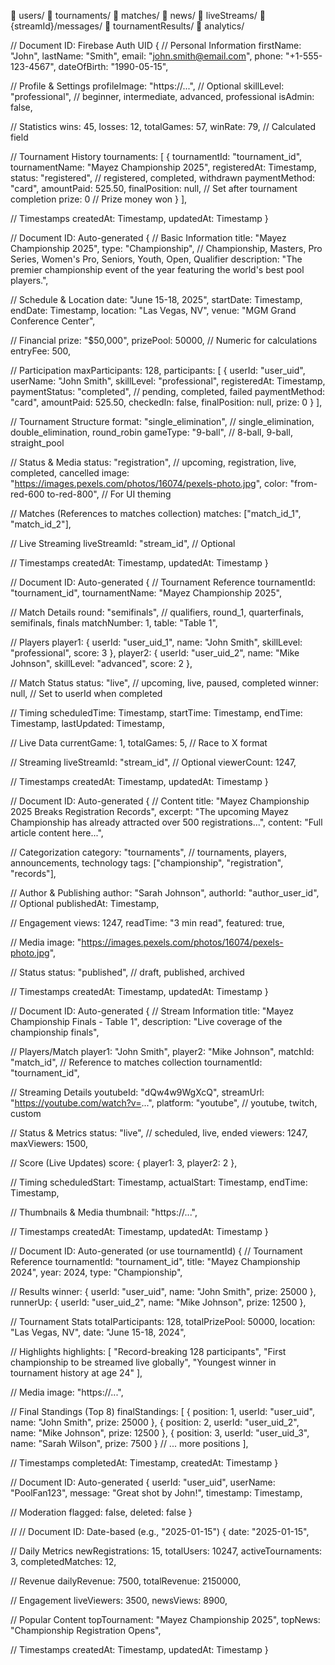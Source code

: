 <!-- Collections Overview -->
📁 users/
📁 tournaments/
📁 matches/
📁 news/
📁 liveStreams/
  📁 {streamId}/messages/
📁 tournamentResults/
📁 analytics/

<!-- Users Collection (`users`) -->
// Document ID: Firebase Auth UID
{
  // Personal Information
  firstName: "John",
  lastName: "Smith",
  email: "john.smith@email.com",
  phone: "+1-555-123-4567",
  dateOfBirth: "1990-05-15",
  
  // Profile & Settings
  profileImage: "https://...", // Optional
  skillLevel: "professional", // beginner, intermediate, advanced, professional
  isAdmin: false,
  
  // Statistics
  wins: 45,
  losses: 12,
  totalGames: 57,
  winRate: 79, // Calculated field
  
  // Tournament History
  tournaments: [
    {
      tournamentId: "tournament_id",
      tournamentName: "Mayez Championship 2025",
      registeredAt: Timestamp,
      status: "registered", // registered, completed, withdrawn
      paymentMethod: "card",
      amountPaid: 525.50,
      finalPosition: null, // Set after tournament completion
      prize: 0 // Prize money won
    }
  ],
  
  // Timestamps
  createdAt: Timestamp,
  updatedAt: Timestamp
}

<!-- Tournaments Collection (`tournaments`) -->
// Document ID: Auto-generated
{
  // Basic Information
  title: "Mayez Championship 2025",
  type: "Championship", // Championship, Masters, Pro Series, Women's Pro, Seniors, Youth, Open, Qualifier
  description: "The premier championship event of the year featuring the world's best pool players.",
  
  // Schedule & Location
  date: "June 15-18, 2025",
  startDate: Timestamp,
  endDate: Timestamp,
  location: "Las Vegas, NV",
  venue: "MGM Grand Conference Center",
  
  // Financial
  prize: "$50,000",
  prizePool: 50000, // Numeric for calculations
  entryFee: 500,
  
  // Participation
  maxParticipants: 128,
  participants: [
    {
      userId: "user_uid",
      userName: "John Smith",
      skillLevel: "professional",
      registeredAt: Timestamp,
      paymentStatus: "completed", // pending, completed, failed
      paymentMethod: "card",
      amountPaid: 525.50,
      checkedIn: false,
      finalPosition: null,
      prize: 0
    }
  ],
  
  // Tournament Structure
  format: "single_elimination", // single_elimination, double_elimination, round_robin
  gameType: "9-ball", // 8-ball, 9-ball, straight_pool
  
  // Status & Media
  status: "registration", // upcoming, registration, live, completed, cancelled
  image: "https://images.pexels.com/photos/16074/pexels-photo.jpg",
  color: "from-red-600 to-red-800", // For UI theming
  
  // Matches (References to matches collection)
  matches: ["match_id_1", "match_id_2"],
  
  // Live Streaming
  liveStreamId: "stream_id", // Optional
  
  // Timestamps
  createdAt: Timestamp,
  updatedAt: Timestamp
}

<!-- Matches Collection (`matches`) -->
// Document ID: Auto-generated
{
  // Tournament Reference
  tournamentId: "tournament_id",
  tournamentName: "Mayez Championship 2025",
  
  // Match Details
  round: "semifinals", // qualifiers, round_1, quarterfinals, semifinals, finals
  matchNumber: 1,
  table: "Table 1",
  
  // Players
  player1: {
    userId: "user_uid_1",
    name: "John Smith",
    skillLevel: "professional",
    score: 3
  },
  player2: {
    userId: "user_uid_2", 
    name: "Mike Johnson",
    skillLevel: "advanced",
    score: 2
  },
  
  // Match Status
  status: "live", // upcoming, live, paused, completed
  winner: null, // Set to userId when completed
  
  // Timing
  scheduledTime: Timestamp,
  startTime: Timestamp,
  endTime: Timestamp,
  lastUpdated: Timestamp,
  
  // Live Data
  currentGame: 1,
  totalGames: 5, // Race to X format
  
  // Streaming
  liveStreamId: "stream_id", // Optional
  viewerCount: 1247,
  
  // Timestamps
  createdAt: Timestamp,
  updatedAt: Timestamp
}

<!-- News Collection (`news`) -->
// Document ID: Auto-generated
{
  // Content
  title: "Mayez Championship 2025 Breaks Registration Records",
  excerpt: "The upcoming Mayez Championship has already attracted over 500 registrations...",
  content: "Full article content here...",
  
  // Categorization
  category: "tournaments", // tournaments, players, announcements, technology
  tags: ["championship", "registration", "records"],
  
  // Author & Publishing
  author: "Sarah Johnson",
  authorId: "author_user_id", // Optional
  publishedAt: Timestamp,
  
  // Engagement
  views: 1247,
  readTime: "3 min read",
  featured: true,
  
  // Media
  image: "https://images.pexels.com/photos/16074/pexels-photo.jpg",
  
  // Status
  status: "published", // draft, published, archived
  
  // Timestamps
  createdAt: Timestamp,
  updatedAt: Timestamp
}

<!-- Live Streams Collection (`liveStreams`) -->
// Document ID: Auto-generated
{
  // Stream Information
  title: "Mayez Championship Finals - Table 1",
  description: "Live coverage of the championship finals",
  
  // Players/Match
  player1: "John Smith",
  player2: "Mike Johnson",
  matchId: "match_id", // Reference to matches collection
  tournamentId: "tournament_id",
  
  // Streaming Details
  youtubeId: "dQw4w9WgXcQ",
  streamUrl: "https://youtube.com/watch?v=...",
  platform: "youtube", // youtube, twitch, custom
  
  // Status & Metrics
  status: "live", // scheduled, live, ended
  viewers: 1247,
  maxViewers: 1500,
  
  // Score (Live Updates)
  score: {
    player1: 3,
    player2: 2
  },
  
  // Timing
  scheduledStart: Timestamp,
  actualStart: Timestamp,
  endTime: Timestamp,
  
  // Thumbnails & Media
  thumbnail: "https://...",
  
  // Timestamps
  createdAt: Timestamp,
  updatedAt: Timestamp
}

<!-- Tournament Results Collection (`tournamentResults`) -->
// Document ID: Auto-generated (or use tournamentId)
{
  // Tournament Reference
  tournamentId: "tournament_id",
  title: "Mayez Championship 2024",
  year: 2024,
  type: "Championship",
  
  // Results
  winner: {
    userId: "user_uid",
    name: "John Smith",
    prize: 25000
  },
  runnerUp: {
    userId: "user_uid_2", 
    name: "Mike Johnson",
    prize: 12500
  },
  
  // Tournament Stats
  totalParticipants: 128,
  totalPrizePool: 50000,
  location: "Las Vegas, NV",
  date: "June 15-18, 2024",
  
  // Highlights
  highlights: [
    "Record-breaking 128 participants",
    "First championship to be streamed live globally",
    "Youngest winner in tournament history at age 24"
  ],
  
  // Media
  image: "https://...",
  
  // Final Standings (Top 8)
  finalStandings: [
    {
      position: 1,
      userId: "user_uid",
      name: "John Smith",
      prize: 25000
    },
    {
      position: 2,
      userId: "user_uid_2",
      name: "Mike Johnson", 
      prize: 12500
    },
    {
      position: 3,
      userId: "user_uid_3",
      name: "Sarah Wilson",
      prize: 7500
    }
    // ... more positions
  ],
  
  // Timestamps
  completedAt: Timestamp,
  createdAt: Timestamp
}

<!-- Chat Messages Subcollection (`liveStreams/{streamId}/messages`) -->
// Document ID: Auto-generated
{
  userId: "user_uid",
  userName: "PoolFan123",
  message: "Great shot by John!",
  timestamp: Timestamp,
  
  // Moderation
  flagged: false,
  deleted: false
}

// <!-- Analytics Collection (`analytics`) -->
// Document ID: Date-based (e.g., "2025-01-15")
{
  date: "2025-01-15",
  
  // Daily Metrics
  newRegistrations: 15,
  totalUsers: 10247,
  activeTournaments: 3,
  completedMatches: 12,
  
  // Revenue
  dailyRevenue: 7500,
  totalRevenue: 2150000,
  
  // Engagement
  liveViewers: 3500,
  newsViews: 8900,
  
  // Popular Content
  topTournament: "Mayez Championship 2025",
  topNews: "Championship Registration Opens",
  
  // Timestamps
  createdAt: Timestamp,
  updatedAt: Timestamp
}

